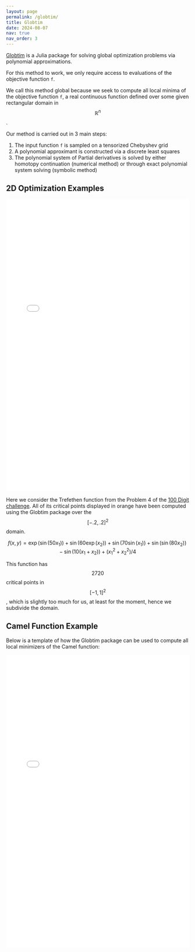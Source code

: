 ```yaml
---
layout: page
permalink: /globtim/
title: Globtim
date: 2024-08-07
nav: true
nav_order: 3
---
```


[Globtim](https://github.com/gescholt/Globtim.jl) is a Julia package for solving global optimization problems via polynomial approximations.

For this method to work, we only require access to evaluations of the objective function `f`.  

We call this method global because we seek to compute all local minima of the objective function `f`, a real continuous function defined over some given rectangular domain in $$\mathbb{R}^n$$. 

Our method is carried out in 3 main steps:

1. The input function `f` is sampled on a tensorized Chebyshev grid
2. A polynomial approximant is constructed via a discrete least squares
3. The polynomial system of Partial derivatives is solved by either homotopy continuation (numerical  method) or through exact polynomial system solving (symbolic method)

## 2D Optimization Examples

<div class="plotly-container">
    <iframe src="/assets/plotly/trefethen_function_plot.html" width="100%" height="800px" frameborder="0"></iframe>
</div>

Here we consider the Trefethen function from the Problem 4 of the [100 Digit challenge](https://en.wikipedia.org/wiki/Hundred-dollar,_Hundred-digit_Challenge_problems). All of its critical points displayed in orange have been computed using the Globtim package over the $$[-.2, .2]^2$$ domain.

$$
f(x, y) = \exp(\sin(50 x_1)) + \sin(60 \exp(x_2)) + \sin(70 \sin(x_1)) + \sin(\sin(80 x_2)) - \sin(10 (x_1 + x_2)) + (x_1^2 + x_2^2) / 4
$$

This function has $$2720$$ critical points in $$[-1, 1]^2$$, which is slightly too much for us, at least for the moment, hence we subdivide the domain.  

## Camel Function Example

Below is a template of how the Globtim package can be used to compute all local minimizers of the Camel function:

<div class="notebook-container">
    <iframe src="/assets/notebooks/Camel_2d.html" width="100%" height="800px" frameborder="0"></iframe>
</div>

<style>
    .notebook-container {
        width: 100%;
        overflow: auto;
        margin-bottom: 2rem;
    }
</style>